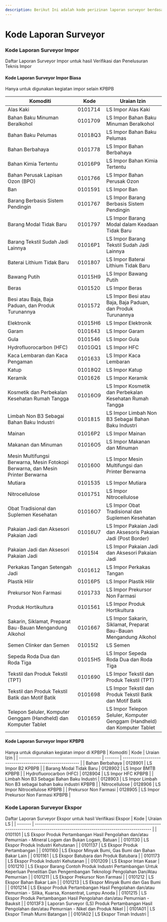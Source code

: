 ```yaml
---
description: Berikut Ini adalah kode perizinan laporan surveyor berdasarkan SSm Perizinan
---
```


# Kode Laporan Surveyor
### Kode Laporan Surveyor Impor
Daftar Laporan Surveyor Impor untuk hasil Verifikasi dan Penelusuran Teknis Impor
#### Kode Laporan Surveyor Impor Biasa
Hanya untuk digunakan kegiatan impor selain KPBPB

| Komoditi                                                                        | Kode    | Uraian Izin                                                               |
| ------------------------------------------------------------------------------- | ------- | ------------------------------------------------------------------------- |
| Alas Kaki                                                                       | 0101714 | LS Impor Alas Kaki                                                        |
| Bahan Baku Minuman Beralkohol                                                   | 0101709 | LS Impor Bahan Baku Minuman Beralkohol                                    |
| Bahan Baku Pelumas                                                              | 01018Q3 | LS Impor Bahan Baku Pelumas                                               |
| Bahan Berbahaya                                                                 | 0101778 | LS Impor Bahan Berbahaya                                                  |
| Bahan Kimia Tertentu                                                            | 01016P9 | LS Impor Bahan Kimia Tertentu                                             |
| Bahan Perusak Lapisan Ozon (BPO)                                                | 0101766 | LS Impor Bahan Perusak Ozon                                               |
| Ban                                                                             | 0101591 | LS Impor Ban                                                              |
| Barang Berbasis Sistem Pendingin                                                | 0101767 | LS Impor Barang Berbasis Sistem Pendingin                                 |
| Barang Modal Tidak Baru                                                         | 0101797 | LS Impor Barang Modal dalam Keadaan Tidak Baru                            |
| Barang Tekstil Sudah Jadi Lainnya                                               | 01016P1 | LS Impor Barang Tekstil Sudah Jadi Lainnya                                |
| Baterai Lithium Tidak Baru                                                      | 0101807 | LS Impor Baterai Lithium Tidak Baru                                       |
| Bawang Putih                                                                    | 01015H9 | LS Impor Bawang Putih                                                     |
| Beras                                                                           | 0101520 | LS Impor Beras                                                            |
| Besi atau Baja, Baja Paduan, dan Produk Turunannya                              | 0101572 | LS Impor Besi atau Baja, Baja Paduan, dan Produk Turunannya               |
| Elektronik                                                                      | 01015H6 | LS Impor Elektronik                                                       |
| Garam                                                                           | 0101643 | LS Impor Garam                                                            |
| Gula                                                                            | 0101546 | LS Impor Gula                                                             |
| Hydrofluorocarbon (HFC)                                                         | 0101GQ1 | LS Impor HFC                                                              |
| Kaca Lembaran dan Kaca Pengaman                                                 | 0101633 | LS Impor Kaca Lembaran                                                    |
| Katup                                                                           | 01018Q2 | LS Impor Katup                                                            |
| Keramik                                                                         | 0101626 | LS Impor Keramik                                                          |
| Kosmetik dan Perbekalan Kesehatan Rumah Tangga                                  | 01016O9 | LS Impor Kosmetik dan Perbekalan Kesehatan Rumah Tangga                   |
| Limbah Non B3 Sebagai Bahan Baku Industri                                       | 0101815 | LS Impor Limbah Non B3 Sebagai Bahan Baku Industri                        |
| Mainan                                                                          | 01016P2 | LS Impor Mainan                                                           |
| Makanan dan Minuman                                                             | 01016O5 | LS Impor Makanan dan Minuman                                              |
| Mesin Multifungsi Berwarna, Mesin Fotokopi Berwarna, dan Mesin Printer Berwarna | 0101600 | LS Impor Mesin Multifungsi dan Printer Berwarna                           |
| Mutiara                                                                         | 0101535 | LS Impor Mutiara                                                          |
| Nitrocellulose                                                                  | 0101751 | LS Impor Nitrocellulose                                                   |
| Obat Tradisional dan Suplemen Kesehatan                                         | 01016O7 | LS Impor Obat Tradisional dan Suplemen Kesehatan                          |
| Pakaian Jadi dan Aksesori Pakaian Jadi                                          | 01016U7 | LS Impor Pakaian Jadi dan Aksesoris Pakaian Jadi (Post Border)            |
| Pakaian Jadi dan Aksesori Pakaian Jadi                                          | 01015I4 | LS Impor Pakaian Jadi dan Aksesori Pakaian Jadi                           |
| Perkakas Tangan Setengah Jadi                                                   | 0101612 | LS Impor Perkakas Tangan                                                  |
| Plastik Hilir                                                                   | 01016P5 | LS Impor Plastik Hilir                                                    |
| Prekursor Non Farmasi                                                           | 0101733 | LS Impor Prekursor Non Farmasi                                            |
| Produk Hortikultura                                                             | 0101561 | LS Impor Produk Hortikultura                                              |
| Sakarin, Siklamat, Preparat Bau-Bauan Mengandung Alkohol                        | 0101667 | LS Impor Sakarin, Siklamat, Preparat Bau-Bauan Mengandung Alkohol         |
| Semen Clinker dan Semen                                                         | 01015I2 | LS Semen                                                                  |
| Sepeda Roda Dua dan Roda Tiga                                                   | 01015H5 | LS Impor Sepeda Roda Dua dan Roda Tiga                                    |
| Tekstil dan Produk Tekstil (TPT)                                                | 0101690 | LS Impor Tekstil dan Produk Tekstil (TPT)                                 |
| Tekstil dan Produk Tekstil Batik dan Motif Batik                                | 0101698 | LS Impor Tekstil dan Produk Tekstil Batik dan Motif Batik                 |
| Telepon Seluler, Komputer Genggam (Handheld) dan Komputer Tablet                | 0101659 | LS Impor Telepon Seluler, Komputer Genggam (Handheld) dan Komputer Tablet |

#### Kode Laporan Surveyor Impor KPBPB
Hanya untuk digunakan kegiatan impor di KPBPB
| Komoditi                                  | Kode    | Uraian Izin                                              |
| ----------------------------------------- | ------- | -------------------------------------------------------- |
| Bahan Berbahaya                           | 0128901 | LS Impor B2 KPBPB                                        |
| Barang Modal Tidak Baru                   | 0128902 | LS Impor BMTB KPBPB                                      |
| Hydrofluorocarbon (HFC)                   | 0128904 | LS Impor HFC KPBPB                                       |
| Limbah Non B3 Sebagai Bahan Baku Industri | 0128903 | LS Impor Limbah Non B3 sebagai bahan baku industri KPBPB |
| Nitrocellulose                            | 0128906 | LS Impor Nitrocellulose KPBPB                            |
| Prekursor Non Farmasi                     | 0128905 | LS Impor Prekursor Non Farmasi KPBPB                     |


### Kode Laporan Surveyor Ekspor
Daftar Laporan Surveyor Ekspor untuk hasil Verifikasi Ekspor
| Kode    | Uraian LS                                                                                                                                |
| ------- | ---------------------------------------------------------------------------------------------------------------------------------------- |
| 0101101 | LS Ekspor Produk Pertambangan Hasil Pengolahan dan/atau Pemurnian - Mineral Logam dan Bukan Logam, Batuan                                |
| 0101130 | LS Ekspor Produk Industri Kehutanan                                                                                                      |
| 0101137 | LS Ekspor Produk Pertambangan                                                                                                            |
| 0101160 | LS Ekspor Minyak Bumi, Gas Bumi dan Bahan Bakar Lain                                                                                     |
| 0101161 | LS Ekspor Batubara dan Produk Batubara                                                                                                   |
| 0101173 | LS Ekspor Produk Industri Kehutanan                                                                                                      |
| 0101209 | LS Ekspor Intan Kasar                                                                                                                    |
| 0101210 | LS Ekspor Barang Contoh Produk Industri Pertambangan Untuk Keperluan Penelitian Dan Pengembangan Teknologi Pengolahan Dan/Atau Pemurnian |
| 0101211 | LS Ekspor Prekursor Non Farmasi                                                                                                          |
| 0101212 | LS Ekspor Bahan Bakar Lain                                                                                                               |
| 0101213 | LS Ekspor Minyak Bumi dan Gas Bumi                                                                                                       |
| 0101214 | LS Ekspor Produk Pertambangan Hasil Pengolahan dan/atau Pemurnian - Silika, Kuarsa, Konsentrat, Lumpu Anoda                              |
| 0101215 | LS Ekspor Produk Pertambangan Hasil Pengolahan dan/atau Pemurnian - Bauksit                                                              |
| 01013F3 | Laporan Surveyor (LS) Produk Pertambangan Hasil Pengolahan dan/atau Pemurnian - Nikel dan Produk Nikel                                   |
| 0101A01 | LS Ekspor Timah Murni Batangan                                                                                                           |
| 0101A02 | LS Ekspor Timah Industri                                                                                                                 |
